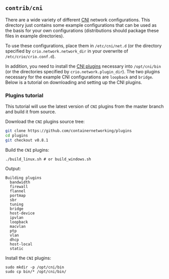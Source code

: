 ## `contrib/cni` ##

There are a wide variety of different [CNI][cni] network configurations. This
directory just contains some example configurations that can be used as the
basis for your own configurations (distributions should package these files in
example directories).

To use these configurations, place them in `/etc/cni/net.d` (or the directory
specified by `crio.network.network_dir` in your overwrite of `/etc/crio/crio.conf.d`).

In addition, you need to install the [CNI plugins][cni] necessary into
`/opt/cni/bin` (or the directories specified by `crio.network.plugin_dir`). The
two plugins necessary for the example CNI configurations are `loopback` and
`bridge`. Below is a tutorial on downloading and setting up the CNI plugins.

[cni]: https://github.com/containernetworking/plugins

### Plugins tutorial

This tutorial will use the latest version of `CNI` plugins from the master branch and build it from source.

Download the `CNI` plugins source tree:

```bash
git clone https://github.com/containernetworking/plugins
cd plugins
git checkout v0.8.1
```

Build the `CNI` plugins:

```
./build_linux.sh # or build_windows.sh
```

Output:

```
Building plugins
  bandwidth
  firewall
  flannel
  portmap
  sbr
  tuning
  bridge
  host-device
  ipvlan
  loopback
  macvlan
  ptp
  vlan
  dhcp
  host-local
  static
```

Install the `CNI` plugins:

```
sudo mkdir -p /opt/cni/bin
sudo cp bin/* /opt/cni/bin/
```
